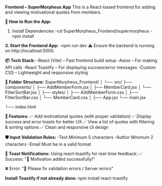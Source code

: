 **Frontend – SuperMorpheus App**
This is a React-based frontend for adding and viewing motivational quotes from members.

**🚀 How to Run the App:**
1. Install Dependencies
-cd SuperMorpheus_Frontend/supermorpheus
-npm install

**3. Start the Frontend App:**
-npm run dev
⚠️ Ensure the backend is running on http://localhost:5000.

**📦 Tech Stack:**
-React (Vite) – Fast frontend build setup
-Axios – For making API calls
-React Toastify – For displaying success/error messages
-Custom CSS – Lightweight and responsive styling

**📁 Folder Structure:**
SuperMorpheus_Frontend/
│
└── src/
    ├── components/
    │   ├── AddMemberForm.jsx
    │   ├── MemberCard.jsx
    │   └── FilterSortBar.jsx
    │
    ├── styles/
    │   ├── AddMemberForm.css
    │   ├── FilterSortBar.css
    │   └── MemberCard.css
    │
    ├── App.jsx
    └── main.jsx

└── index.html


**🧪 Features:**
✅ Add motivational quotes (with proper validation)
✅ Display success and error toasts for better UX
✅ View a list of quotes with filtering & sorting options
✅ Clean and responsive UI design

**🛡️ Input Validation Rules:**
-Text	Minimum 5 characters
-Author	Minimum 2 characters
-Email	Must be in a valid format

**🔔 Toast Notifications:**
Using react-toastify for real-time feedback:
✅ Success:
"🎉 Motivation added successfully!"

❌ Error:
"🚫 Please fix validation errors / Server errors"

**Install Toastify if not already done:**
npm install react-toastify
